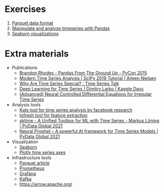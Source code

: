 # Exercises
1. [Parquet data format](notebooks/Parquet.ipynb)
2. [Manipulate and analyze timeseries with Pandas](notebooks/Pandas_timeseries.ipynb)
3. [Seaborn visualizations](notebooks/TimeSeriesVisualization.ipynb)

# Extra materials

- Publications   
  - [Brandon Rhodes - Pandas From The Ground Up - PyCon 2015](https://www.youtube.com/watch?v=5JnMutdy6Fw)
  - [Modern Time Series Analysis | SciPy 2019 Tutorial | Aileen Nielsen](https://www.youtube.com/watch?v=v5ijNXvlC5A)
  - [Why Are Time Series Special? : Time Series Talk](https://www.youtube.com/watch?v=ZoJ2OctrFLA&list=PLvcbYUQ5t0UHOLnBzl46_Q6QKtFgfMGc3&index=7)
  - [Deep Learning for Time Series | Dimitry Larko | Kaggle Days](https://www.youtube.com/watch?v=svNwWSgz2NM)
  - [(Advanced) Neural Controlled Differential Equations for Irregular Time Series](https://arxiv.org/abs/2005.08926)
- Analysis tools   
  - [Kats tool for time series analysis by facebook research](https://facebookresearch.github.io/Kats/)
  - [tsfresh tool for feature extraction](https://github.com/blue-yonder/tsfresh)
  - [sktime - A Unified Toolbox for ML with Time Series - Markus Löning | PyData Global 2021](https://www.youtube.com/watch?v=ODspi8-uWgo)
  - [Neural Prophet – A powerful AI framework for Time Series Models | PyData Global 2021](https://www.youtube.com/watch?v=S6Qv2ZLQL5o)
- Visualization
  - [Seaborn](https://seaborn.pydata.org/) 
  - [Plotly time series axes](https://plotly.com/python/time-series/)
- Infrastructure tools
  - [Parquet article](https://blog.openbridge.com/how-to-be-a-hero-with-powerful-parquet-google-and-amazon-f2ae0f35ee04)
  - [Prometheus](https://prometheus.io/docs/)
  - [Grafana](https://grafana.com/docs/grafana/latest/)
  - [Kafka](https://kafka.apache.org/)
  - https://arrow.apache.org/
